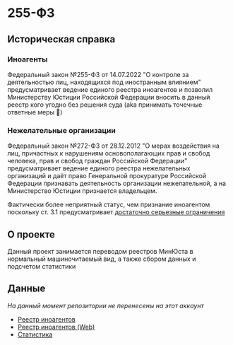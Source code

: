# 255-ФЗ

## Историческая справка

### Иноагенты
Федеральный закон №255-ФЗ от 14.07.2022 "О контроле за деятельностью лиц, находящихся под иностранным влиянием" предусматривает ведение единого реестра иноагентов и позволил Министерству Юстиции Российской Федерации вносить в данный реестр кого угодно без решения суда (aka принимать точечные ответные меры 🙂)

### Нежелательные организации

Федеральный закон №272-ФЗ от 28.12.2012 "О мерах воздействия на лиц, причастных к нарушениям основополагающих прав и свобод человека, прав и свобод граждан Российской Федерации" предусматривает ведение единого реестра нежелательных организаций и даёт право Генеральной прокуратуре Российской Федерации признавать деятельность организации нежелательной, а на Министерство Юстиции признается владельцем.

Фактически более неприятный статус, чем признание иноагентом поскольку ст. 3.1 предусматривает [достаточно серьезные ограничения](https://www.consultant.ru/document/cons_doc_LAW_139994/a2a2c3de18de17987c273111214cd45393805c36/)

## О проекте

Данный проект занимается переводом реестров МинЮста в нормальный машиночитаемый вид, а также сбором данных и подсчетом статистики

## Данные

_На данный момент репозитории не перенесены на этот аккаунт_

* [Реестр иноагентов](https://li0ard.is-cool.dev/registry-of-foreign-agents/)
* [Реестр иноагентов (Web)](https://github.com/li0ard/registry-of-foreign-agents)
* [Статистика](https://li0ard.is-cool.dev/registry-of-foreign-agents/stats.html)
